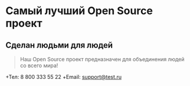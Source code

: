 # Самый лучший Open Source проект

## Сделан людьми для людей

> Наш Open Source проект предназначен для объединения людей со всего мира!

+Тел: 8 800 333 55 22
+Email: support@test.ru
